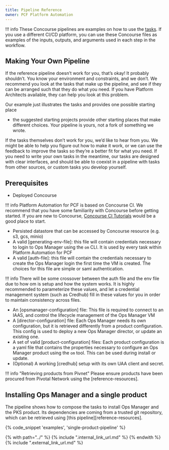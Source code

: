 ```yaml
---
title: Pipeline Reference
owner: PCF Platform Automation
---
```


!!! info 
    These Concourse pipelines are examples
    on how to use the [tasks](../reference/task.md). 
    If you use a different CI/CD platform, you can use these Concourse files as examples
    of the inputs, outputs, and arguments used in each step in the workflow.

## Making Your Own Pipeline

If the reference pipeline doesn’t work for you, that’s okay! It probably shouldn’t.
You know your environment and constraints, and we don’t.
We recommend you look at the tasks that make up the pipeline,
and see if they can be arranged such that they do what you need.
If you have Platform Architects available, they can help you look at this problem.

Our example just illustrates the tasks and provides one possible starting place
- the suggested starting projects provide other starting places that make different choices.
Your pipeline is yours, not a fork of something we wrote.

If the tasks themselves don’t work for you, we’d like to hear from you.
We might be able to help you figure out how to make it work,
or we can use the feedback to improve the tasks so they’re a better fit for what you need.
If you need to write your own tasks in the meantime, our tasks are designed with clear interfaces,
and should be able to coexist in a pipeline with tasks from other sources, or custom tasks you develop yourself.

## Prerequisites

* Deployed Concourse

!!! info
    Platform Automation for PCF is based on Concourse CI.
    We recommend that you have some familiarity with Concourse before getting started.
    If you are new to Concourse, [Concourse CI Tutorials](https://docs.pivotal.io/p-concourse/3-0/guides.html) would be a good place to start.

* Persisted datastore that can be accessed by Concourse resource (e.g. s3, gcs, minio)
* A valid [generating-env-file]: this file will contain credentials necessary to login to Ops Manager using the `om` CLI.
It is used by every task within Platform Automation for PCF
* A valid [auth-file]: this file will contain the credentials necessary to create the Ops Manager login the first time
the VM is created. The choices for this file are simple or saml authentication.

!!! info 
    There will be some crossover between the auth file and the env file due to how om is setup and how the system works. It is highly recommended to parameterize these values, and let a credential management system (such as Credhub) fill in these values for you in order to maintain consistency across files.

* An [opsmanager-configuration] file: This file is required to connect to an IAAS, and control the lifecycle management
 of the Ops Manager VM
* A [director-configuration] file: Each Ops Manager needs its own configuration, but it is retrieved differently from
a product configuration. This config is used to deploy a new Ops Manager director, or update an existing one.
* A set of valid [product-configuration] files: Each product configuration is a yaml file that contains the properties
necessary to configure an Ops Manager product using the `om` tool. This can be used during install or update.
* (Optional) A working [credhub] setup with its own UAA client and secret.


!!! info "Retrieving products from Pivnet"
    Please ensure products have been procured from Pivotal Network using the [reference-resources].

## Installing Ops Manager and a single product

The pipeline shows how to compose the tasks to install Ops Manager and the PKS product.
Its dependencies are coming from a trusted git repository,
which can be retrieved using [this pipeline][reference-resources].

{% code_snippet 'examples', 'single-product-pipeline' %}

{% with path="../" %}
    {% include ".internal_link_url.md" %}
{% endwith %}
{% include ".external_link_url.md" %}
